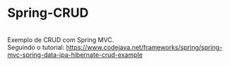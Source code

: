 # Spring-CRUD
<br> Exemplo de CRUD com Spring MVC.</br>
Seguindo o  tutorial: https://www.codejava.net/frameworks/spring/spring-mvc-spring-data-jpa-hibernate-crud-example

